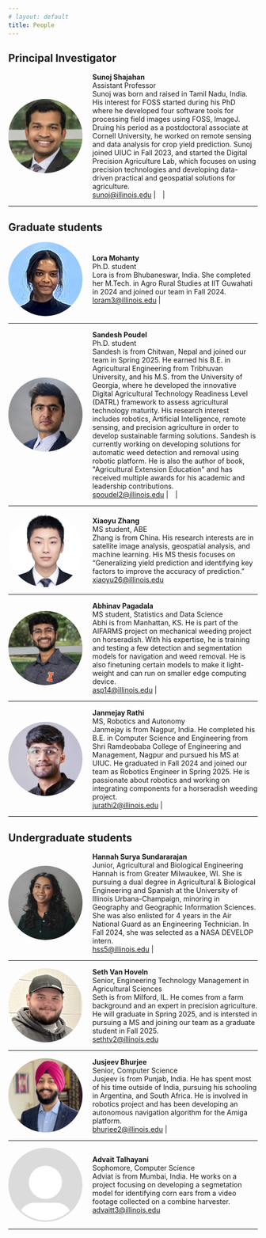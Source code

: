 ```yaml
---
# layout: default
title: People
---
```

<!-- 
      Sunoj was born and raised in Tamil Nadu, India, where he completed his undergraduate and master’s studies at Tamil Nadu Agricultural University, Coimbatore. His interest in sensing and automation began during his master’s work with FT-NIR spectroscopy. During his PhD at North Dakota State University, he developed four software tools for processing field images using FOSS, ImageJ. As a postdoctoral associate at Cornell University, he worked on remote sensing and data analysis for crop yield prediction. Sunoj joined UIUC in Fall 2023, and started the Digital Precision Agriculture Lab, which focuses on developing AI-driven, geospatial solutions for data-driven agriculture and precision technologies.  -->

<!-- # Our team -->

## Principal Investigator

<div style="display: flex; align-items: center;">
    <img src="images/headshots/Sunoj_2024_headshot.jpg" alt="Sunoj Shajahan" style="width: 150px; height: 150px; border-radius: 50%; margin-right: 20px;">
    <div>
        <strong>Sunoj Shajahan </strong><br>
        Assistant Professor  <br>
        Sunoj was born and raised in Tamil Nadu, India. His interest for FOSS started during his PhD where he developed four software tools for processing field images using FOSS, ImageJ. Druing his period as a postdoctoral associate at Cornell University, he worked on remote sensing and data analysis for crop yield prediction. Sunoj joined UIUC in Fall 2023, and started the Digital Precision Agriculture Lab, which focuses on using precision technologies and developing data-driven practical and geospatial solutions for agriculture. <br>
        <a href="mailto:sunoj@illinois.edu">sunoj@illinois.edu</a> | <a href="https://www.linkedin.com/in/sunoj-shajahan-ph-d-23606190/" style="margin-left: 10px;"><i class="fab fa-linkedin"></i></a> | <a href="https://scholar.google.com/citations?user=PSu2s7YAAAAJ&hl=en" style="margin-left: 10px;"><i class="fa-brands fa-google-scholar"></i></a>
    </div>
</div>

---

## Graduate students
<!-- Lora -->

<div style="display: flex; align-items: center;">
    <img src="images/headshots/Lora_headshot.jpg" alt="Lora Mohanty" style="width: 150px; height: 150px; border-radius: 50%; margin-right: 20px;">
    <div>
        <strong>Lora Mohanty </strong><br>
        Ph.D. student  <br>
        Lora is from Bhubaneswar, India. She completed her M.Tech. in Agro Rural Studies at IIT Guwahati in 2024 and joined our team in Fall 2024. <br>
        <a href="mailto:loram3@illinois.edu">loram3@illinois.edu</a> | <a href="https://www.linkedin.com/in/lora-mohanty-aa4301249/" style="margin-left: 10px;"><i class="fab fa-linkedin"></i></a>  
    </div>
</div>

---
<!-- Sandesh -->

<div style="display: flex; align-items: center;">
    <img src="images/headshots/Sandesh_headshot.jpg" alt="Sandesh Poudel" style="width: 150px; height: 150px; border-radius: 50%; margin-right: 20px;">
    <div>
        <strong>Sandesh Poudel </strong><br>
        Ph.D. student  <br>
        Sandesh is from Chitwan, Nepal and joined our team in Spring 2025. He earned his B.E. in Agricultural Engineering from Tribhuvan University, and his M.S. from the University of Georgia, where he developed the innovative Digital Agricultural Technology Readiness Level (DATRL) framework to assess agricultural technology maturity. His research interest includes robotics, Artificial Intelligence, remote sensing, and precision agriculture in order to develop sustainable farming solutions. Sandesh is currently working on developing solutions for automatic weed detection and removal using robotic platform. He is also the author of book, "Agricultural Extension Education" and has received multiple awards for his academic and leadership contributions. <br>
        <a href="mailto:spoudel2@illinois.edu">spoudel2@illinois.edu</a> | <a href="https://www.linkedin.com/in/sandesh-poudel-733b59110/" style="margin-left: 10px;"><i class="fab fa-linkedin"></i></a> | <a href="https://scholar.google.com/citations?user=LH3_qT0AAAAJ&hl=en" style="margin-left: 10px;"><i class="fa-brands fa-google-scholar"></i></a> 
    </div>
</div>

---

<!-- Zhang -->

<div style="display: flex; align-items: center;">
    <img src="images/headshots/Zhang_headshot.jpg" alt="Xiaoyu Zhang" style="width: 150px; height: 150px; border-radius: 50%; margin-right: 20px;">
    <div>
        <strong>Xiaoyu Zhang </strong><br>
        MS student, ABE  <br>
        Zhang is from China. His research interests are in satellite image analysis, geospatial analysis, and machine learning. His MS thesis focuses on “Generalizing yield prediction and identifying key factors to improve the accuracy of prediction.”  <br>
        <a href="mailto:xiaoyu26@illinois.edu">xiaoyu26@illinois.edu</a>
    </div>
</div>

---


<!-- Abhi -->

<div style="display: flex; align-items: center;">
    <img src="images/headshots/Abhi_headshot.jpg" alt="Xiaoyu Zhang" style="width: 150px; height: 150px; border-radius: 50%; margin-right: 20px;">
    <div>
        <strong>Abhinav Pagadala </strong><br>
        MS student, Statistics and Data Science  <br>
        Abhi is from Manhattan, KS. He is part of the AIFARMS project on mechanical weeding project on horseradish. With his expertise, he is training and testing a few detection and segmentation models for navigation and weed removal. He is also finetuning certain models to make it light-weight and can run on smaller edge computing device. <br>
        <a href="mailto:asp14@illinois.edu">asp14@illinois.edu</a> | <a href="https://www.linkedin.com/in/abhinav-pagadala-5201bb231/" style="margin-left: 10px;"><i class="fab fa-linkedin"></i></a> 
    </div>
</div>

---


<!-- Janmejay -->

<div style="display: flex; align-items: center;">
    <img src="images/headshots/Janmejay_headshot.jpg" alt="Xiaoyu Zhang" style="width: 150px; height: 150px; border-radius: 50%; margin-right: 20px;">
    <div>
        <strong>Janmejay Rathi </strong><br>
        MS, Robotics and Autonomy  <br>
        Janmejay is from Nagpur, India. He completed his B.E. in Computer Science and Engineering from Shri Ramdeobaba College of Engineering and Management, Nagpur and pursued his MS at UIUC. He graduated in Fall 2024 and joined our team as Robotics Engineer in Spring 2025. He is passionate about robotics and working on integrating components for a horseradish weeding project. <br>
        <a href="mailto:email@example.com">jurathi2@illinois.edu</a> | <a href="https://www.linkedin.com/in/janmejayrathi/" style="margin-left: 10px;"><i class="fab fa-linkedin"></i></a> 
    </div>
</div>

---

## Undergraduate students

<!-- Hannah -->
<div style="display: flex; align-items: center;">
    <img src="images/headshots/Hannah_headshot.jpg" alt="Person 1" style="width: 150px; height: 150px; border-radius: 50%; margin-right: 20px;">
    <div>
        <strong>Hannah Surya Sundararajan </strong><br>
        Junior, Agricultural and Biological Engineering  <br>
        Hannah is from Greater Milwaukee, WI. She is pursuing a dual degree in Agricultural & Biological Engineering and Spanish at the University of Illinois Urbana-Champaign, minoring in Geography and Geographic Information Sciences. She was also enlisted for 4 years in the Air National Guard as an Engineering Technician. In Fall 2024, she was selected as a NASA DEVELOP intern. <br>
        <a href="mailto:hss5@illinois.edu">hss5@illinois.edu</a> | <a href="https://www.linkedin.com/in/hannah-sundararajan/" style="margin-left: 10px;"><i class="fab fa-linkedin"></i></a>
    </div>
</div>

---

<!-- Seth -->
<div style="display: flex; align-items: center;">
    <img src="images/headshots/Seth_headshot.jpg" alt="Person 1" style="width: 150px; height: 150px; border-radius: 50%; margin-right: 20px;">
    <div>
        <strong>Seth Van Hoveln </strong><br>
        Senior, Engineering Technology Management in Agricultural Sciences  <br>
        Seth is from Milford, IL. He comes from a farm background and an expert in precision agriculture. He will graduate in Spring 2025, and is intersted in pursuing a MS and joining our team as a graduate student in Fall 2025. <br>
        <a href="mailto:sethtv2@illinois.edu">sethtv2@illinois.edu</a>        
    </div>
</div>

---

<!-- Jusjeev -->
<div style="display: flex; align-items: center;">
    <img src="images/headshots/Jusjeev_headshot.jpg" alt="Person 1" style="width: 150px; height: 150px; border-radius: 50%; margin-right: 20px;">
    <div>
        <strong>Jusjeev Bhurjee </strong><br>
        Senior, Computer Science  <br>
        Jusjeev is from Punjab, India. He has spent most of his time outside of India, pursuing his schooling in Argentina, and South Africa. He is involved in robotics project and has been developing an autonomous navigation algorithm for the Amiga platform. <br>
        <a href="mailto:bhurjee2@illinois.edu">bhurjee2@illinois.edu</a> | <a href="https://www.linkedin.com/in/jusjeevsingh/" style="margin-left: 10px;"><i class="fab fa-linkedin"></i></a>        
    </div>
</div>

---


<!-- Advait -->
<div style="display: flex; align-items: center;">
    <img src="images/headshots/profile_photo_template.jpg" alt="Person 1" style="width: 150px; height: 150px; border-radius: 50%; margin-right: 20px;">
    <div>
        <strong>Advait Talhayani </strong><br>
        Sophomore, Computer Science  <br>
        Adviat is from Mumbai, India. He works on a project focusing on developing a segmetation model for identifying corn ears from a video footage collected on a combine harvester. <br>
        <a href="mailto:advaitt3@illinois.edu">advaitt3@illinois.edu</a>        
    </div>
</div>

---